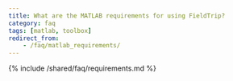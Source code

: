 ```yaml
---
title: What are the MATLAB requirements for using FieldTrip?
category: faq
tags: [matlab, toolbox]
redirect_from:
    - /faq/matlab_requirements/
---
```


{% include /shared/faq/requirements.md %}
